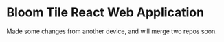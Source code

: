 # Bloom Tile React Web Application

Made some changes from another device, and will merge two repos soon.
